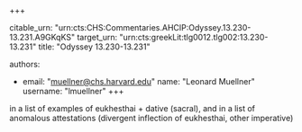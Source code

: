 +++


citable_urn: "urn:cts:CHS:Commentaries.AHCIP:Odyssey.13.230-13.231.A9GKqKS"
target_urn: "urn:cts:greekLit:tlg0012.tlg002:13.230-13.231"
title: "Odyssey 13.230-13.231"

authors:
- email: "muellner@chs.harvard.edu"
  name: "Leonard Muellner"
  username: "lmuellner"
+++

<p>in a list of examples of eukhesthai + dative (sacral), and in a list of anomalous attestations (divergent inflection of eukhesthai, other imperative)</p>